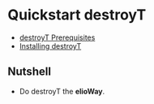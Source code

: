# Quickstart destroyT

- [destroyT Prerequisites](/ribs/destroyT/prerequisites.html)
- [Installing destroyT](/ribs/destroyT/installing.html)

## Nutshell

- Do destroyT the **elioWay**.
